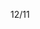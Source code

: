 12/11

<!-- 用掉兩個2小時補休 
剩1h/1h/2h/2h/2h,總共8h可用
HRE202411070
HRE202411115
HRE202411128 
-->


<!-- 開始學習node.js -->

<!-- 加班時數 薪水+3h
12/3 加班兩小時轉補休
12/5 加班兩小時轉補休
12/6 加班一小時 沒轉補休
12/9 加班兩小時 沒轉補休
-->


<!-- Leetcode刷題  
總刷68題 今天刷了0題
-->

<!--專案
 第一個專案 5/28 合約管理(完成)
 第二個專案 物料模擬分析-後端API做不出來,改成料況表暫定(完成)
 第三個專案 6/18 excelE化(Z_生管_00料品基本資料_V1.0)(完成) 
 第四個專案 6/24 excelE化(Z_物控_01料品領料數量_V1.2)(完成) 
 第五個專案 6/28 excel E 化(Z_倉庫_03料品庫存現況查詢_V1.0)(完成)  
 第六個專案 7/10 標準工時 E 化(完成)
 第七個專案 ==>報表E化 只剩圖表部分(等API)
 第八個專案 7/12 資材料況表 (完成) 
 第九個專案 7/31 工令單總表&料品檢驗報表 (完成) 
 第十個專案 7/30 銷貨明細表 (完成) 
 第十一個專案 8/23 未結工單追蹤-總染分析&追蹤明細 (完成)
 第十二個專案 人員作業認可證管理平台系統 (完成)
 第十三個專案 夏廠長-杰比-盤點用-基本資料-上海(完成)
 第十四個專案 夏廠長-杰比-盤點用-基本資料-蘇州(完成) 
 第十五個專案 製造交接平台(完成)
 第十六個專案 倉庫_999借出還入明細表_蘇州(完成)
 第十七個專案 倉庫_999借出還入明細表_上海(完成)
 第十八個專案 料品庫存現況查詢修改時程開到(10/11)(完成)
 第十九個專案 借出還入明細表_借調餘數明細(台灣、蘇州、上海、荷蘭)(完成)
 第二十個專案 庫齡E化(完成)
 第二十一個專案 庫存未確認(10/25)(完成)
 第二十二個專案 標工優化(完成)
 第二十三個專案 缺料表(api還沒完整)
 
 第二十四個專案 生產日報時程(12/16)(大致完成)
 第二十五個專案 工程料品基本資料(12/26)(大致完成)
 第二十六個專案 廠商名稱對照表(12/31)(大致完成)(後端缺客戶簡稱)
 第二十七個專案 Z_生管_07F1Q2月分別銷售計畫_V1.1 (1/10)(大致完成)
 第二十八個專案 借調餘數-E化報表 (2/18)(借出/年度盤點/ATU差異大致完成,對帳明細完成)
 -->

<!-- 自學進度 
hello 演算法 
https://www.hello-algo.com/zh-hant/chapter_preface/about_the_book/ 
開始學習ai
開始學習node.js
 -->